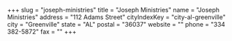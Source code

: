 +++
slug = "joseph-ministries"
title = "Joseph Ministries"
name = "Joseph Ministries"
address = "112 Adams Street"
cityIndexKey = "city-al-greenville"
city = "Greenville"
state = "AL"
postal = "36037"
website = ""
phone = "334 382-5872"
fax = ""
+++
